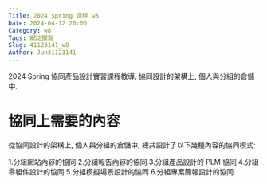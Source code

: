 ```yaml
---
Title: 2024 Spring 課程 w8
Date: 2024-04-12 20:00
Category: w8
Tags: 網誌撰寫
Slug: 41123141_w8
Author: Jun41123141
---
```


2024 Spring 協同產品設計實習課程教導, 協同設計的架構上, 個人與分組的倉儲中.


<!-- PELICAN_END_SUMMARY -->

# 協同上需要的內容
從協同設計的架構上, 個人與分組的倉儲中, 總共設計了以下幾種內容的協同模式:

 1.分組網站內容的協同
 2.分組報告內容的協同
 3.分組產品設計的 PLM 協同
 4.分組零組件設計的協同
 5.分組模擬場景設計的協同
 6.分組專案簡報設計的協同

